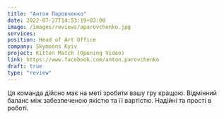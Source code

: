 ```yaml
---
title: "Антон Паровченко"
date: 2022-07-27T14:53:19+03:00
image: /images/reviews/aparovchenko.jpg
services:
position: Head of Art Office
company: Skymoons Kyiv
project: Kitten Match (Opening Video)
link: https://www.facebook.com/anton.parovchenko
draft: true
type: "review"
---
```


Ця команда дійсно має на меті зробити вашу гру кращою. Відмінний баланс між забезпеченою якістю та її вартістю. Надійні та прості в роботі.